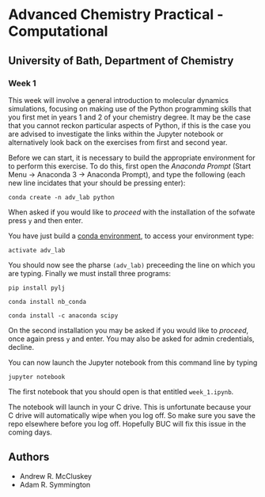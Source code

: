 # Advanced Chemistry Practical - Computational
## University of Bath, Department of Chemistry
### Week 1

This week will involve a general introduction to molecular dynamics simulations, focusing on making use of the Python programming skills that you first met in years 1 and 2 of your chemistry degree. It may be the case that you cannot reckon particular aspects of Python, if this is the case you are advised to investigate the links within the Jupyter notebook or alternatively look back on the exercises from first and second year.

Before we can start, it is necessary to build the appropriate environment for to perform this exercise. To do this, first open the *Anaconda Prompt* (Start Menu -> Anaconda 3 -> Anaconda Prompt), and type the following (each new line incidates that your should be pressing enter):

```
conda create -n adv_lab python
```

When asked if you would like to *proceed* with the installation of the sofwate press `y` and then enter.

You have just build a [conda environment](https://conda.io/docs/user-guide/tasks/manage-environments.html), to access your environment type:

```
activate adv_lab
```

You should now see the pharse `(adv_lab)` preceeding the line on which you are typing. Finally we must install three programs:

```
pip install pylj

conda install nb_conda

conda install -c anaconda scipy
```

On the second installation you may be asked if you would like to *proceed*, once again press `y` and enter. You may also be asked for admin credentials, decline. 

You can now launch the Jupyter notebook from this command line by typing

```
jupyter notebook
```

The first notebook that you should open is that entitled `week_1.ipynb`. 

The notebook will launch in your C drive. This is unfortunate because your C drive will automatically wipe when you log off. So make sure you save the repo elsewhere before you log off. Hopefully BUC will fix this issue in the coming days.

## Authors

- Andrew R. McCluskey
- Adam R. Symmington

